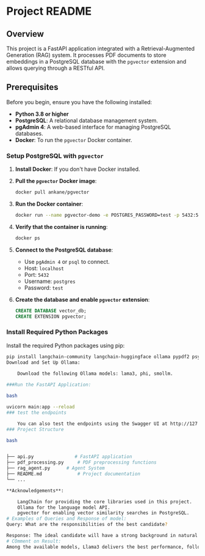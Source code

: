 # Project README

## Overview

This project is a FastAPI application integrated with a Retrieval-Augmented Generation (RAG) system. It processes PDF documents to store embeddings in a PostgreSQL database with the `pgvector` extension and allows querying through a RESTful API.

## Prerequisites

Before you begin, ensure you have the following installed:

- **Python 3.8 or higher**
- **PostgreSQL**: A relational database management system.
- **pgAdmin 4**: A web-based interface for managing PostgreSQL databases.
- **Docker**: To run the `pgvector` Docker container.

### Setup PostgreSQL with `pgvector`

1. **Install Docker**: If you don't have Docker installed.
2. **Pull the `pgvector` Docker image**:
    ```bash
    docker pull ankane/pgvector
    ```

3. **Run the Docker container**:
    ```bash
    docker run --name pgvector-demo -e POSTGRES_PASSWORD=test -p 5432:5432 -d ankane/pgvector
    ```

4. **Verify that the container is running**:
    ```bash
    docker ps
    ```

5. **Connect to the PostgreSQL database**:
    - Use `pgAdmin 4` or `psql` to connect.
    - Host: `localhost`
    - Port: `5432`
    - Username: `postgres`
    - Password: `test`

6. **Create the database and enable `pgvector` extension**:
    ```sql
    CREATE DATABASE vector_db;
    CREATE EXTENSION pgvector;
    ```

### Install Required Python Packages

Install the required Python packages using pip:

```bash
pip install langchain-community langchain-huggingface ollama pypdf2 psycopg2-binary langchain sentence-transformers fastapi pydantic requests uvicorn transformers
Download and Set Up Ollama:

    Download the following Ollama models: lama3, phi, smollm.
    
###Run the FastAPI Application:

bash

uvicorn main:app --reload
### test the endpoints

    You can also test the endpoints using the Swagger UI at http://127.0.0.1:8000/docs..
### Project Structure

bash


├── api.py               # FastAPI application
├── pdf_processing.py     # PDF preprocessing functions
├── rag_agent.py      # Agent System
├── README.md             # Project documentation
└── ...

**Acknowledgements**:

    LangChain for providing the core libraries used in this project.
    Ollama for the language model API.
    pgvector for enabling vector similarity searches in PostgreSQL.
# Examples of Queries and Response of model:
Query: What are the responsibilities of the best candidate?

Response: The ideal candidate will have a strong background in natural language processing (NLP) and experience working with large language models (LLMs), LangChain, and vector databases. They will be responsible for developing, integrating, and deploying cutting-edge NLP solutions that leverage advanced AI technologies to enhance our products and services.
# COmment on Result:
Among the available models, Llama3 delivers the best performance, followed by Phi, with Smollm being the least performant. However, I opted for Smollm due to its smaller size and faster execution, which allows it to run all components of the project concurrently. Llama3 requires more system memory (5.9 GiB) than is available on my system (3.7 GiB). Depending on your machine’s capabilities, you can choose any of the three models after downloading them. Simply specify the model name and run it, ensuring that you have first downloaded Ollama.
